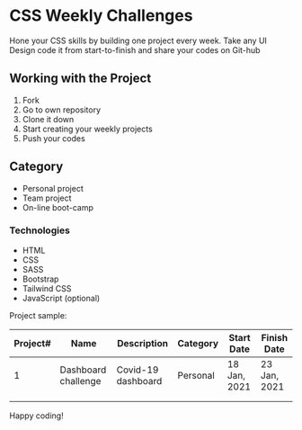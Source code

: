 # CSS Weekly Challenges

Hone your CSS skills by building one project every week. Take any UI Design code it from start-to-finish and share your codes on Git-hub 

## Working with the Project

1. Fork
2. Go to own repository 
3. Clone it down
4. Start creating your weekly projects
5. Push your codes

## Category

* Personal project
* Team project
* On-line boot-camp 

### Technologies

* HTML
* CSS
* SASS
* Bootstrap
* Tailwind CSS
* JavaScript (optional)

Project sample:

| Project# | Name                | Description        | Category | Start Date   | Finish Date  |
| -------- | ------------------- | ------------------ | -------- | ------------ | ------------ |
| 1        | Dashboard challenge | Covid-19 dashboard | Personal | 18 Jan, 2021 | 23 Jan, 2021 |
|          |                     |                    |          |              |              |
|          |                     |                    |          |              |              |



Happy coding!
